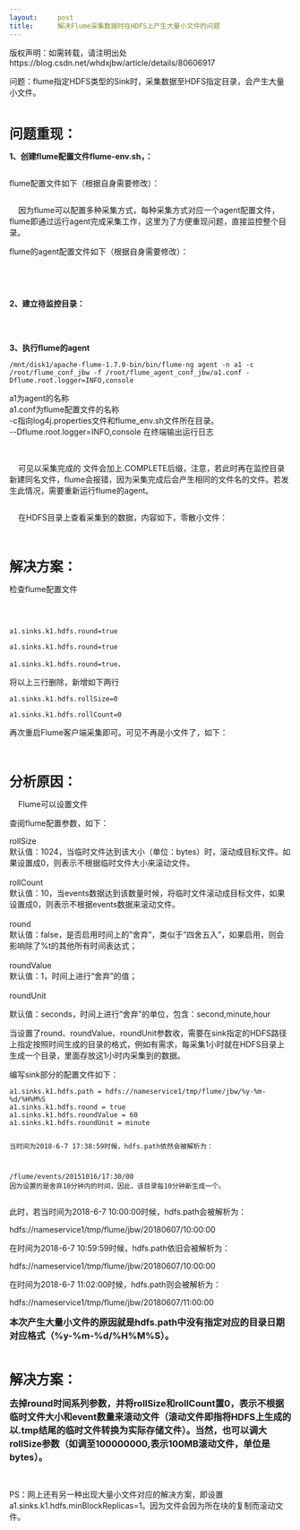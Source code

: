 ```yaml
---
layout:     post
title:      解决Flume采集数据时在HDFS上产生大量小文件的问题
---
```

<div id="article_content" class="article_content clearfix csdn-tracking-statistics" data-pid="blog" data-mod="popu_307" data-dsm="post">
								<div class="article-copyright">
					版权声明：如需转载，请注明出处					https://blog.csdn.net/whdxjbw/article/details/80606917				</div>
								            <link rel="stylesheet" href="https://csdnimg.cn/release/phoenix/template/css/ck_htmledit_views-f76675cdea.css">
						<div class="htmledit_views" id="content_views">
                <p>问题：flume指定HDFS类型的Sink时，采集数据至HDFS指定目录，会产生大量小文件。</p><p><br></p><p><span style="font-size:24px;"><strong>问题重现：</strong></span></p><p><strong>1、创建flume配置文件flume-env.sh，：</strong></p><p><img src="https://img-blog.csdn.net/20180607115244601?watermark/2/text/aHR0cHM6Ly9ibG9nLmNzZG4ubmV0L3doZHhqYnc=/font/5a6L5L2T/fontsize/400/fill/I0JBQkFCMA==/dissolve/70" alt=""><br></p><p>flume配置文件如下（根据自身需要修改）：</p><p><img src="https://img-blog.csdn.net/20180607115147993?watermark/2/text/aHR0cHM6Ly9ibG9nLmNzZG4ubmV0L3doZHhqYnc=/font/5a6L5L2T/fontsize/400/fill/I0JBQkFCMA==/dissolve/70" alt=""><br></p><p>    因为flume可以配置多种采集方式，每种采集方式对应一个agent配置文件，flume即通过运行agent完成采集工作，这里为了方便重现问题，直接监控整个目录。</p><p>flume的agent配置文件如下（根据自身需要修改）：</p><p><img src="https://img-blog.csdn.net/20180607115712235?watermark/2/text/aHR0cHM6Ly9ibG9nLmNzZG4ubmV0L3doZHhqYnc=/font/5a6L5L2T/fontsize/400/fill/I0JBQkFCMA==/dissolve/70" alt=""><br></p><p><img src="https://img-blog.csdn.net/20180607120357457?watermark/2/text/aHR0cHM6Ly9ibG9nLmNzZG4ubmV0L3doZHhqYnc=/font/5a6L5L2T/fontsize/400/fill/I0JBQkFCMA==/dissolve/70" alt=""><br></p><p><br></p><p><strong>2、建立待监控目录：</strong></p><p><img src="https://img-blog.csdn.net/20180607115845987?watermark/2/text/aHR0cHM6Ly9ibG9nLmNzZG4ubmV0L3doZHhqYnc=/font/5a6L5L2T/fontsize/400/fill/I0JBQkFCMA==/dissolve/70" alt=""><br></p><p><br></p><p><strong>3、执行flume的agent</strong></p><pre><code class="language-plain">/mnt/disk1/apache-flume-1.7.0-bin/bin/flume-ng agent -n a1 -c /root/flume_conf_jbw -f /root/flume_agent_conf_jbw/a1.conf -Dflume.root.logger=INFO,console</code></pre>a1为agent的名称<br>a1.conf为flume配置文件的名称<br>-c指向log4j.properties文件和flume_env.sh文件所在目录。<br>--Dflume.root.logger=INFO,console 在终端输出运行日志<p><br></p><p>    可见以采集完成的 文件会加上.COMPLETE后缀，注意，若此时再在监控目录新建同名文件，flume会报错，因为采集完成后会产生相同的文件名的文件。若发生此情况，需要重新运行flume的agent。</p><p><img src="https://img-blog.csdn.net/20180607125135771?watermark/2/text/aHR0cHM6Ly9ibG9nLmNzZG4ubmV0L3doZHhqYnc=/font/5a6L5L2T/fontsize/400/fill/I0JBQkFCMA==/dissolve/70" alt=""></p><p>    在HDFS目录上查看采集到的数据，内容如下，零散小文件：<br></p><p><img src="https://img-blog.csdn.net/20180607130211126?watermark/2/text/aHR0cHM6Ly9ibG9nLmNzZG4ubmV0L3doZHhqYnc=/font/5a6L5L2T/fontsize/400/fill/I0JBQkFCMA==/dissolve/70" alt=""><br></p><p><br></p><p><span style="font-size:24px;"><strong>解决方案：</strong></span></p><p>检查flume配置文件</p><p><img src="https://img-blog.csdn.net/20180607172649340?watermark/2/text/aHR0cHM6Ly9ibG9nLmNzZG4ubmV0L3doZHhqYnc=/font/5a6L5L2T/fontsize/400/fill/I0JBQkFCMA==/dissolve/70" alt=""><br></p><p>    </p><pre><code class="language-plain">a1.sinks.k1.hdfs.round=true</code></pre><pre><code class="language-plain">a1.sinks.k1.hdfs.round=true</code></pre><pre><code class="language-plain">a1.sinks.k1.hdfs.round=true，</code></pre><p>将以上三行删除，新增如下两行</p><pre><code class="language-plain">a1.sinks.k1.hdfs.rollSize=0</code></pre><pre><code class="language-plain">a1.sinks.k1.hdfs.rollCount=0</code></pre><p>再次重启Flume客户端采集即可。可见不再是小文件了，如下：</p><p><img src="https://img-blog.csdn.net/201806071740441?watermark/2/text/aHR0cHM6Ly9ibG9nLmNzZG4ubmV0L3doZHhqYnc=/font/5a6L5L2T/fontsize/400/fill/I0JBQkFCMA==/dissolve/70" alt=""></p><p><br></p><p><span style="font-size:24px;"><strong>分析原因：</strong></span></p><p><span style="font-size:14px;">    Flume可以设置文件<br></span></p><p><span style="font-size:14px;">查阅flume配置参数，如下：</span></p><p>rollSize<br>默认值：1024，当临时文件达到该大小（单位：bytes）时，滚动成目标文件。如果设置成0，则表示不根据临时文件大小来滚动文件。<br><br>rollCount<br>默认值：10，当events数据达到该数量时候，将临时文件滚动成目标文件，如果设置成0，则表示不根据events数据来滚动文件。<br><br>round<br>默认值：false，是否启用时间上的”舍弃”，类似于”四舍五入”，如果启用，则会影响除了%t的其他所有时间表达式；<br><br>roundValue<br>默认值：1，时间上进行“舍弃”的值；<br><br>roundUnit<br></p><p>默认值：seconds，时间上进行”舍弃”的单位，包含：second,minute,hour</p><p>当设置了round、roundValue、roundUnit参数收，需要在sink指定的HDFS路径上指定按照时间生成的目录的格式，例如有需求，每采集1小时就在HDFS目录上生成一个目录，里面存放这1小时内采集到的数据。</p><p>编写sink部分的配置文件如下：</p><pre><code class="language-plain">a1.sinks.k1.hdfs.path = hdfs://nameservice1/tmp/flume/jbw/%y-%m-%d/%H%M%S
a1.sinks.k1.hdfs.round = true
a1.sinks.k1.hdfs.roundValue = 60
a1.sinks.k1.hdfs.roundUnit = minute

当时间为2018-6-7 17:38:59时候，hdfs.path依然会被解析为：

/flume/events/20151016/17:30/00
因为设置的是舍弃10分钟内的时间，因此，该目录每10分钟新生成一个。</code></pre><p>此时，若当时间为2018-6-7 10:00:00时候，hdfs.path会被解析为：</p><p>hdfs://nameservice1/tmp/flume/jbw/20180607/10:00:00</p><p>在时间为2018-6-7 10:59:59时候，hdfs.path依旧会被解析为：</p><p>hdfs://nameservice1/tmp/flume/jbw/20180607/10:00:00</p><p>在时间为2018-6-7 11:02:00时候，hdfs.path则会被解析为：</p><p>hdfs://nameservice1/tmp/flume/jbw/20180607/11:00:00</p><p><strong><span style="font-size:16px;">本次产生大量小文件的原因就是hdfs.path中没有指定对应的目录日期对应格式（%y-%m-%d/%H%M%S）。</span></strong></p><p><strong><span style="font-size:16px;"><br></span></strong></p><p><strong><span style="font-size:24px;">解决方案：</span></strong></p><p><span style="font-size:16px;"><strong>去掉round时间系列参数，并将rollSize和rollCount置0，表示不根据临时文件大小和event数量来滚动文件（滚动文件即指将HDFS上生成的以.tmp结尾的临时文件转换为实际存储文件）。当然，也可以调大rollSize参数（如调至100000000,表示100MB滚动文件，单位是bytes）。</strong></span></p><p><br></p><p>PS：网上还有另一种出现大量小文件对应的解决方案，即设置a1.sinks.k1.hdfs.minBlockReplicas=1。因为文件会因为所在块的复制而滚动文件。  </p><p><br></p><p><br></p><p><br></p><p><br></p>            </div>
                </div>